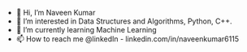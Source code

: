 - 👋 Hi, I’m Naveen Kumar
- 👀 I’m interested in Data Structures and Algorithms, Python, C++. 
- 🌱 I’m currently learning Machine Learning
- 📫 How to reach me @linkedIn - linkedin.com/in/naveenkumar6115

<!---
demon6115/demon6115 is a ✨ special ✨ repository because its `README.md` (this file) appears on your GitHub profile.
You can click the Preview link to take a look at your changes.
--->
